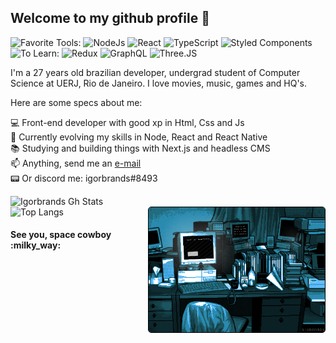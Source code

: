 <h2> Welcome to my github profile 👋 </h2>

![Favorite Tools:](https://img.shields.io/badge/favorite%20stack:%20-%23000.svg?&style=for-the-badge) 
![NodeJs](https://img.shields.io/badge/node%20-39933.svg?&style=for-the-badge&logo=node.js&logoColor=black) 
![React](https://img.shields.io/badge/react%20-%2361DAFB.svg?&style=for-the-badge&logo=react&logoColor=black)
![TypeScript](https://img.shields.io/badge/typescript%20-%23007acc.svg?&style=for-the-badge&logo=typescript&logoColor=white) 
![Styled Components](https://img.shields.io/badge/styled%20components%20-%23DB7093.svg?&style=for-the-badge&logo=styled-components&logoColor=white)<br>
![To Learn:](https://img.shields.io/badge/to%20learn:%20-%23000.svg?&style=for-the-badge)
![Redux](https://img.shields.io/badge/redux%20-%23764ABC.svg?&style=for-the-badge&logo=redux&logoColor=white)
![GraphQL](https://img.shields.io/badge/GraphQl-E10098?style=for-the-badge&logo=graphql&logoColor=white)
![Three.JS](https://img.shields.io/badge/three.js%20-%23FFFFFF.svg?&style=for-the-badge&logo=three.js&logoColor=black)

I'm a 27 years old brazilian developer, undergrad student of Computer Science at UERJ, Rio de Janeiro. 
I love movies, music, games and HQ's.


Here are some specs about me:

:computer: Front-end developer with good xp in Html, Css and Js <br>
:rocket: Currently evolving my skills in Node, React and React Native <br>
:books: Studying and building things with Next.js and headless CMS <br>
:mailbox: Anything, send me an <a href="mailto:igorcantelmo@gmail.com">e-mail</a>  <br>
:pager: Or discord me: igorbrands#8493<br>

![Igorbrands Gh Stats](https://github-readme-stats.vercel.app/api?username=igorbrands&show_icons=true&hide_border=true&theme=algolia&count_private=true)</br>
![[Top Langs](https://github-readme-stats.vercel.app/api/top-langs/?username=igorbrands&layout=compact&theme=algolia)](https://github.com/igorbrands/github-readme-stats)
<img align="right" height="200" style="border:1px solid black; border-radius:5px" src="./coderoom.gif"/>

<h4> See you, space cowboy :milky_way: </h4>


